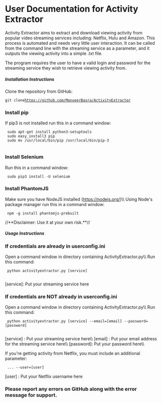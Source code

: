 # User Documentation for Activity Extractor

Activity Extractor aims to extract and download viewing activity from
popular video streaming services including: Netflix, Hulu and Amazon.
This process is automated and needs very little user interaction. It can
be called from the command line with the streaming service as a
parameter, and it outputs the viewing activity into a simple .txt file.

The program requires the user to have a valid login and password for the
streaming service they wish to retrieve viewing activity from.

##### Installation Instructions

Clone the repository from GitHub:

` git clone `[`https://github.com/ManveerBasra/ActivityExtractor`](https://github.com/ManveerBasra/ActivityExtractor)

### Install pip

If pip3 is not installed run this in a command window:

` sudo apt-get install python3-setuptools`\
` sudo easy_install3 pip`\
` sudo mv /usr/local/bin/pip /usr/local/bin/pip-3`\
` `

### Install Selenium

Run this in a command window:

` sudo pip3 install -U selenium`

### Install PhantomJS

Make sure you have NodeJS installed (https://nodejs.org/)\\\\ Using
Node\'s package manager run this in a command window:

` npm -g install phantomjs-prebuilt`

//\*\*Disclaimer: Use it at your own risk.\*\*//

##### Usage Instructions

### If credentials are already in userconfig.ini

Open a command window in directory containing ActivityExtractor.py\\\\
Run this command:

` python activityextractor.py [service]`\
` `

\[service\]: Put your streaming service here

### If credentials are NOT already in userconfig.ini

Open a command window in directory containing ActivityExtractor.py\\\\
Run this command:

` python activityextractor.py [service] --email=[email] --password=[password]`\
` `

\[service\] : Put your streaming service here\\\\ \[email\] : Put your
email address for the streaming service here\\\\ \[password\]: Put your
password here\\\\

If you\'re getting activity from Netflix, you must include an additional
parameter:

` ... --user=[user]`

\[user\] : Put your Netflix username here

### Please report any errors on GitHub along with the error message for support.
